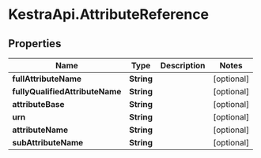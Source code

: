 # KestraApi.AttributeReference

## Properties

Name | Type | Description | Notes
------------ | ------------- | ------------- | -------------
**fullAttributeName** | **String** |  | [optional] 
**fullyQualifiedAttributeName** | **String** |  | [optional] 
**attributeBase** | **String** |  | [optional] 
**urn** | **String** |  | [optional] 
**attributeName** | **String** |  | [optional] 
**subAttributeName** | **String** |  | [optional] 


